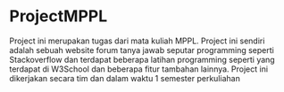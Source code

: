 # ProjectMPPL
Project ini merupakan tugas dari mata kuliah MPPL. Project ini sendiri adalah sebuah website forum tanya jawab seputar programming seperti Stackoverflow dan terdapat beberapa latihan programming seperti yang terdapat di W3School dan beberapa fitur tambahan lainnya.
Project ini dikerjakan secara tim dan dalam waktu 1 semester perkuliahan
